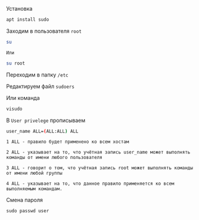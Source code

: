 Установка 
```bash
apt install sudo
```

Заходим в пользователя `root`
```bash
su
```
    Или
```bash
su root
```

Переходим в папку `/etc`

Редактируем файл `sudoers`

Или команда
```bash
visudo
```

В `User privelege` прописываем 
```bash
user_name ALL=(ALL:ALL) ALL
```

    1 ALL - правило будет применено ко всем хостам

    2 ALL - указывает на то, что учётная запись user_name может выполнять команды от имени любого пользователя

    3 ALL - говорит о том, что учётная запись root может выполнять команды от имени любой группы

    4 ALL - указывает на то, что данное правило применяется ко всем выполняемым командам.


Смена пароля 
```bah
sudo passwd user
```